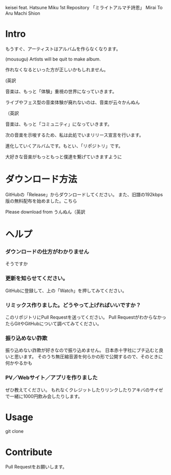 keisei feat. Hatsune Miku 1st Repository
「ミライトアルマチ詩恩」 Mirai To Aru Machi Shion

# Intro

もうすぐ、アーティストはアルバムを作らなくなります。

(mousugu) Artists will be quit to make album.

作れなくなるといった方が正しいかもしれません。

(英訳

 音楽は、もっと「体験」重視の世界になっていきます。

 ライブやフェス型の音楽体験が廃れないのは、音楽が云々かんぬん

 （英訳

 音楽は、もっと「コミュニティ」になっていきます。

 次の音楽を示唆するため、私は此処でいまリリース宣言を行います。

 進化していくアルバムです。もとい、「リポジトリ」です。

 大好きな音楽がもっともっと僕達を繋げていきますように

# ダウンロード方法

 GitHubの「Release」からダウンロードしてください。
 また、旧譜の192kbps版の無料配布を始めました。こちら

Please download from うんぬん（英訳

# ヘルプ

### ダウンロードの仕方がわかりません

そうですか

### 更新を知らせてください。

GitHubに登録して、上の「Watch」を押してみてください。

### リミックス作りました。どうやって上げればいいですか？

このリポジトリにPull Requestを送ってください。
Pull RequestがわからなかったらGitやGitHubについて調べてみてください。

### 振り込めない詐欺

振り込めない詐欺が好きなので振り込めません。
日本赤十字社にブチ込むと良いと思います。
そのうち無圧縮音源を何らかの形で公開するので、そのときに何かやるかも

### PV／Webサイト／アプリを作りました

ぜひ教えてください。
もれなくクレジットしたりリンクしたりアキバのサイゼで一緒に1000円飲み会したりします。

# Usage

git clone


# Contribute

Pull Requestをお願いします。

